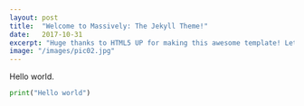 ```yaml
---
layout: post
title:  "Welcome to Massively: The Jekyll Theme!"
date:   2017-10-31
excerpt: "Huge thanks to HTML5 UP for making this awesome template! Let's see what it can do"
image: "/images/pic02.jpg"
---
```


Hello world.

```python
print("Hello world")
```
